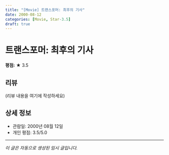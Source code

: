 ```yaml
---
title: "[Movie] 트랜스포머: 최후의 기사"
date: 2000-08-12
categories: [Movie, Star-3.5]
draft: true
---
```


# 트랜스포머: 최후의 기사

**평점:** ★ 3.5

## 리뷰

(리뷰 내용을 여기에 작성하세요)

## 상세 정보

- 관람일: 2000년 08월 12일
- 개인 평점: 3.5/5.0

---

*이 글은 자동으로 생성된 임시 글입니다.*
